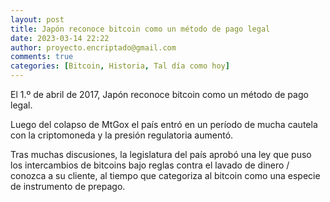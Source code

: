 ```yaml
---
layout: post
title: Japón reconoce bitcoin como un método de pago legal
date: 2023-03-14 22:22
author: proyecto.encriptado@gmail.com
comments: true
categories: [Bitcoin, Historia, Tal día como hoy]
---
```

<!-- wp:paragraph -->
<p>El 1.º de abril de 2017, Japón reconoce bitcoin como un método de pago legal. </p>
<!-- /wp:paragraph -->

<!-- wp:paragraph -->
<p>Luego del colapso de MtGox el país entró en un período de mucha cautela con la criptomoneda y la presión regulatoria aumentó.</p>
<!-- /wp:paragraph -->

<!-- wp:paragraph -->
<p>Tras muchas discusiones, la legislatura del país aprobó una ley que puso los intercambios de bitcoins bajo reglas contra el lavado de dinero / conozca a su cliente, al tiempo que categoriza al bitcoin como una especie de instrumento de prepago.</p>
<!-- /wp:paragraph -->
